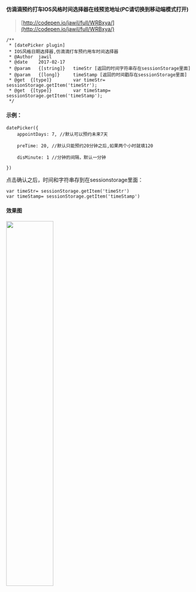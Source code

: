 #### 仿滴滴预约打车IOS风格时间选择器在线预览地址(PC请切换到移动端模式打开)

>[http://codepen.io/jawil/full/WRBxya/](http://codepen.io/jawil/full/WRBxya/)

 ```
 /**
  * [datePicker plugin]
  * IOS风格日期选择器,仿滴滴打车预约用车时间选择器
  * @Author  jawil
  * @date    2017-02-17
  * @param   {[string]}   timeStr [返回的时间字符串存在sessionStorage里面]
  * @param   {[long]}     timeStamp [返回的时间戳存在sessionStorage里面]
  * @get  {[type]}        var timeStr= sessionStorage.getItem('timeStr');
  * @get  {[type]}        var timeStamp= sessionStorage.getItem('timeStamp');
  */
 ```

#### 示例：

 ```
 datePicker({
     appointDays: 7, //默认可以预约未来7天
     
     preTime: 20, //默认只能预约20分钟之后,如果两个小时就填120
     
     disMinute: 1 //分钟的间隔，默认一分钟
     
 })
 ```
   点击确认之后，时间和字符串存到在sessionstorage里面：

```
var timeStr= sessionStorage.getItem('timeStr')
var timeStamp= sessionStorage.getItem('timeStamp')
```

#### 效果图

<img src="http://oo2r9rnzp.bkt.clouddn.com/WX20170411-212505@2x.png" width="50%" height="50%">

